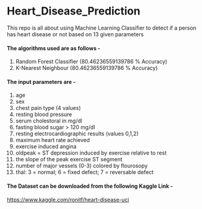 # Heart_Disease_Prediction
This repo is all about using Machine Learning Classifier to detect if a person has heart disease or not based on 13 given parameters

#### The algorithms used are as follows  -
1. Random Forest Classifier    (80.46236559139786 % Accuracy)
2. K-Nearest Neighbour         (80.46236559139786 % Accuracy)
   
   
   
   
   
#### The input parameters are - 
1. age
2. sex
3. chest pain type (4 values)
4. resting blood pressure
5. serum cholestoral in mg/dl
6. fasting blood sugar > 120 mg/dl
7. resting electrocardiographic results (values 0,1,2)
8. maximum heart rate achieved
9. exercise induced angina
10. oldpeak = ST depression induced by exercise relative to rest
11. the slope of the peak exercise ST segment
12. number of major vessels (0-3) colored by flourosopy
13. thal: 3 = normal; 6 = fixed defect; 7 = reversable defect


#### The Dataset can be downloaded from the following Kaggle Link - 
https://www.kaggle.com/ronitf/heart-disease-uci
